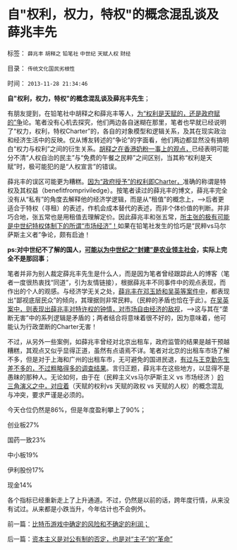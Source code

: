 # 自&quot;权利，权力，特权&quot;的概念混乱谈及薛兆丰先

标签： `薛兆丰` `胡释之` `铅笔社` `中世纪` `天赋人权` `财经` 

目录： `传统文化国民劣根性`

时间： `2013-11-28 21:34:46`

**自"权利，权力，特权"的概念混乱谈及薛兆丰先生**；

有朋友提到，在铅笔社中胡释之和薛兆丰等人，[为“权利是天赋的，还是政府赋的”争](../../../2013/9/13/权利是广泛被剥夺后，重新授予少数人的权益.md)论。笔者没有心机去探究，他们两边各自迷糊在那里，笔者也早就已经说明了“权力，权利，特权Charter”的，各自的对象模型和逻辑关系，及其在现实政治和经济生活中的反映。仅从博友转述的“争论”的字面看，他们两边都显然没有搞明白“权力与权利”之间的衍生关系。[胡释之在香港奶粉一事上的观点，](../../../2013/2/18/薛兆丰先生的法家暴政，胡释之先生“自治即民粹”.md)已经表明可能分不清“人权自治的民主”与“免费的午餐之民粹”之间区别，当其称“权利是天赋”时，极可能犯的是“人权宣言”的错误。

薛兆丰的误区可能更为糟糕。[因为“政府授予”的权利即Charter，](../../../2012/7/19/基督教和欧洲王国在罗马帝国的废墟上的封建.md)准确的称谓是特权及其权益（benefitfrompriviledge）。按笔者读过的薛兆丰的博文，薛兆丰完全没有从“私有”的角度去解释他的经济学逻辑，而是从“租值”的概念上，——>后者更适合于特权（寻租）的表述，作机会成本替代的表述，而非个体价值的判断。并非巧合地，张五常也是用租值去理解定价。因此薛兆丰和张五常，[所主张的极有可能是中世纪特权体制下的所谓“市场经济”！](../../../2013/11/26/中国缺乏对中世纪形态的了解,误将“议会”“三权分立”作民主.md)如果在铅笔社发生的恰巧是“民粹vs马尔萨斯主义者”争论，颇有启迪！

**ps:对中世纪不了解的国人，[可能以为中世纪之“封建”是农业领主社会](../../../2013/6/9/被马克思主义误导封建Feudalism和赵冈教授.md)，实际上完全不是那回事**；

笔者并非为别人裁定薛兆丰先生是什么人，而是因为笔者曾经跟踪此人的博客（笔者一度很热衷找“同道”，引为友情链接），根据薛兆丰不同事件中的观点表现，而作出的个人的观感。与经济学无关之处，[薛兆丰在邓玉娇和吴英等案件中](../../../2013/2/18/薛兆丰先生的法家暴政，胡释之先生“自治即民粹”.md)，都表现出“鄙视底层民众”的倾向，其理据则非常民粹。（民粹的矛盾也恰在于此）。[在吴英案中，则表现出薛兆丰对特许权的钟情，对市场自由经济的敌视](../../../2012/6/10/薛兆丰先生的权威型大脑和吴英案的大字报.md)，——>这与其在“垄断无害”中的系列逻辑是矛盾的；两者结合将意味着很不好的，因为意味着，他可能认为行政垄断的Charter无害！

不过，从另外一些案例，如薛兆丰曾经对北京出租车，政府监管的结果是越干预越糟糕，其观点又似乎显得正道，虽然有点语焉不详。笔者对北京的出租车市场了解不多，但是对于上海和广州的出租车市，无可避免的国进民退，[有过与王克勤先生差不多的，不过粗略得多的调查结果](../../../2013/1/18/要废除行政垄断，但不要监管市场价格.md)。言归正题，薛兆丰在这些地方，以显得不是愚昧的那种人。无论如何，由于在（民粹主义vs马尔萨斯主义 vs 市场经济 ）[的三角演义之中，对应着](../../../2013/6/1/社会进化论解译“把权力关进笼子，把权利放出来”.md)（天赋的权利vs 天赋的政权 vs 天赋的人权）的概念混乱与冲突，要求严谨是必须的。

今天仓位仍然是86%，但是年度盈利攀上了90%；

创业板27%

国药一致23%

中小板19%

伊利股份17%

现金14%

各个指标已经重新走上了上升通道。不过，仍然是以前的话，跨年度行情，从来没有试过。从来都是小跌当升，今年估计也不会例外。



前一篇：[比特币游戏中确定的风险和不确定的利润；](../../../2013/11/28/比特币游戏中确定的风险和不确定的利润；.md)

后一篇：[资本主义是对公有制的否定，也是对“主子”的“革命”](../../../2013/11/29/资本主义是对公有制的否定，也是对“主子”的“革命”.md)